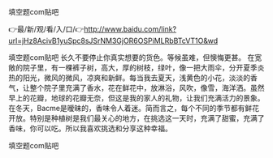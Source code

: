 填空题com贴吧

👉最/新/观/看/入/口/👉http://www.baidu.com/link?url=jHz8AcivB1yuSpc8sJSrNM3GjOR6OSPiMLRbBTcVT1O&wd

填空题com贴吧	长久不要停止你真实想要的货色。等候虽难，但懊悔更甚。
在宽敞的院子里，有一棵裤子树，高大，厚的树枝，绿叶，像一把大雨伞，分开夏季炎热的阳光，微风的微风，凉爽和新鲜。每当我去夏天，浅黄色的小花，淡淡的香气，让整个院子里充满了香水，花在鲜花中，放淋浴，风吹，像雪，海洋洒。虽然早上的花瓣，地球的花瓣无奈，但这是我的家人的礼物，让我们充满活力的景象。在冬天，Bacme是暧昧的，香味令人着迷。简而言之，每个不同的季节都有鲜花开放。特别是种植树是我们最关心的地方，在挑选这一天时，充满了甜蜜，充满了香味，你可以吃。所以我喜欢挑选和分享这种幸福。


填空题com贴吧
